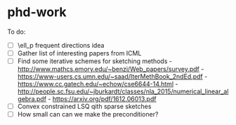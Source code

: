 # phd-work

To do:
- [ ] \ell_p frequent directions idea
- [ ] Gather list of interesting papers from ICML
- [ ] Find some iterative schemes for sketching methods
      - http://www.mathcs.emory.edu/~benzi/Web_papers/survey.pdf
      - https://www-users.cs.umn.edu/~saad/IterMethBook_2ndEd.pdf
      - https://www.cc.gatech.edu/~echow/cse6644-14.html
      - http://people.sc.fsu.edu/~jburkardt/classes/nla_2015/numerical_linear_algebra.pdf
      - https://arxiv.org/pdf/1612.06013.pdf
- [ ] Convex constrained LSQ qith sparse sketches
- [ ] How small can can we make the preconditioner?
